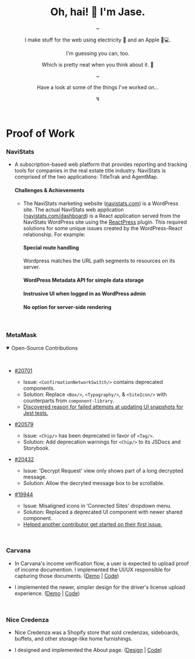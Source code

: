 <div align="center">
  <h1>
    Oh, hai! 🖖 I'm Jase.
  </h1>
  ~
  <p>
    I make stuff for the web using electricity 🔌 and an Apple 🍎💻.
  </p>
  <p>
    I'm guessing you can, too. 
  </p>
  <p>
    Which is pretty neat when you think about it. 🤯
  </p>
  <p>~</p>
  <p>
    Have a look at some of the things I've worked on...
  </p>
  <p>↯</p>
  &nbsp;
</div>

<h1>Proof of Work</h1>

<h3>NaviStats</h3>

  - A subscription-based web platform that provides reporting and tracking tools for companies in the real estate title industry. NaviStats is comprised of the two applications: TitleTrak and AgentMap.

    <h4>Challenges & Achievements</h4>

    - The NaviStats marketing website ([navistats.com](https://navistats.com/)) is a WordPress site. The actual NaviStats web application ([navistats.com/dashboard](https://navistats.com/dashboard)) is a React application served from the NaviStats WordPress site using the [ReactPress](https://wordpress.org/plugins/reactpress/) plugin.
      This required solutions for some unique issues created by the WordPress-React relationship. For example:

      <h4><b>Special route handling</b></h4>

        Wordpress matches the URL path segments to resources on its server. 

      <h4><b>WordPress Metadata API for simple data storage</b></h4>

      <h4><b>Instrusive UI when logged in as WordPress admin</b></h4>

      <h4><b>No option for server-side rendering</b></h4>

&nbsp;

<h3>MetaMask</h3>

<details open>
  <summary>Open-Source Contributions</summary>
  
  &nbsp;
  - [#20701](https://github.com/MetaMask/metamask-extension/pull/20701)
    - Issue: `<ConfirmationNetworkSwitch/>` contains deprecated components.
    - Solution: Replace `<Box/>`, `<Typography/>`, & `<SiteIcon/>` with counterparts from `component-library`.
    - [Discovered reason for failed attempts at updating UI snapshots for Jest tests.](https://github.com/MetaMask/metamask-extension/pull/20701#issuecomment-1744033518)
  
  - [#20579](https://github.com/MetaMask/metamask-extension/pull/20579)
    - Issue: `<Chip/>` has been deprecated in favor of `<Tag/>`.
    - Solution: Add deprecation warnings for `<Chip/>` to its JSDocs and Storybook.
  
  - [#20432](https://github.com/MetaMask/metamask-extension/pull/20432)
    - Issue: 'Decrypt Request' view only shows part of a long decrypted message.
    - Solution: Allow the decryted message box to be scrollable.
  
  - [#19944](https://github.com/MetaMask/metamask-extension/pull/19944)
    - Issue: Misaligned icons in 'Connected Sites' dropdown menu.
    - Solution: Replaced a deprecated UI component with newer shared component.
    - [Helped another contributor get started on their first issue.](https://github.com/MetaMask/metamask-extension/issues/19901#issuecomment-1631045017)
</details>

&nbsp;

<h3>Carvana</h3>

  - In Carvana's income verification flow, a user is expected to upload proof of income documention. I implemented the UI/UX responsible for capturing those documents. ([Demo](https://github.com/jase-b/carvana-ui-demo#in-carvanas-income-verification-flow-a-user-is-expected-to-upload-proof-of-income-documention-i-implemented-the-uiux-currently-used-to-capture-those-documents-see-the-code) | [Code](https://github.com/jase-b/carvana-ui-demo/tree/main/pay-stub-upload))
  
  - I implemented the newer, simpler design for the driver's license upload experience. ([Demo](https://github.com/jase-b/carvana-ui-demo/tree/main/drivers-license-upload#carvana-ui-demo) | [Code](https://github.com/jase-b/carvana-ui-demo/tree/main/drivers-license-upload))

&nbsp;

<h3>Nice Credenza</h3>

  - Nice Credenza was a Shopify store that sold credenzas, sideboards, buffets, and other storage-like home furnishings.

  - I designed and implemented the About page. ([Design](https://github.com/jase-b/nice-credenza#design-for-about-page) | [Code](https://github.com/jase-b/nice-credenza/tree/master))
